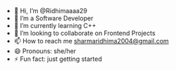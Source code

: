 - 👋 Hi, I’m @Ridhimaaaa29
- 👀 I’m a Software Developer
- 🌱 I’m currently learning C++
- 💞️ I’m looking to collaborate on Frontend Projects
- 📫 How to reach me sharmaridhima2004@gmail.com
- 😄 Pronouns: she/her
- ⚡ Fun fact: just getting started


